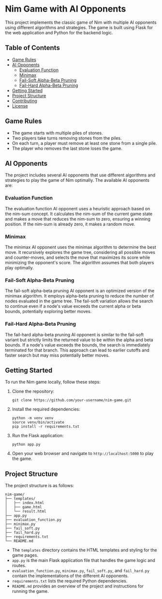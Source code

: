 # Nim Game with AI Opponents

This project implements the classic game of Nim with multiple AI opponents using different algorithms and strategies. The game is built using Flask for the web application and Python for the backend logic.

## Table of Contents
- [Game Rules](#game-rules)
- [AI Opponents](#ai-opponents)
  - [Evaluation Function](#evaluation-function)
  - [Minimax](#minimax)
  - [Fail-Soft Alpha-Beta Pruning](#fail-soft-alpha-beta-pruning)
  - [Fail-Hard Alpha-Beta Pruning](#fail-hard-alpha-beta-pruning)
- [Getting Started](#getting-started)
- [Project Structure](#project-structure)
- [Contributing](#contributing)
- [License](#license)

## Game Rules
- The game starts with multiple piles of stones.
- Two players take turns removing stones from the piles.
- On each turn, a player must remove at least one stone from a single pile.
- The player who removes the last stone loses the game.

## AI Opponents
The project includes several AI opponents that use different algorithms and strategies to play the game of Nim optimally. The available AI opponents are:

### Evaluation Function
The evaluation function AI opponent uses a heuristic approach based on the nim-sum concept. It calculates the nim-sum of the current game state and makes a move that reduces the nim-sum to zero, ensuring a winning position. If the nim-sum is already zero, it makes a random move.

### Minimax
The minimax AI opponent uses the minimax algorithm to determine the best move. It recursively explores the game tree, considering all possible moves and counter-moves, and selects the move that maximizes its score while minimizing the opponent's score. The algorithm assumes that both players play optimally.

### Fail-Soft Alpha-Beta Pruning
The fail-soft alpha-beta pruning AI opponent is an optimized version of the minimax algorithm. It employs alpha-beta pruning to reduce the number of nodes evaluated in the game tree. The fail-soft variation allows the search to continue even if a node's value exceeds the current alpha or beta bounds, potentially exploring better moves.

### Fail-Hard Alpha-Beta Pruning
The fail-hard alpha-beta pruning AI opponent is similar to the fail-soft variant but strictly limits the returned value to be within the alpha and beta bounds. If a node's value exceeds the bounds, the search is immediately terminated for that branch. This approach can lead to earlier cutoffs and faster search but may miss potentially better moves.

## Getting Started
To run the Nim game locally, follow these steps:

1. Clone the repository:
   ```
   git clone https://github.com/your-username/nim-game.git
   ```

2. Install the required dependencies:
   ```
   python -m venv venv
   source venv/bin/activate
   pip install -r requirements.txt
   ```

3. Run the Flask application:
   ```
   python app.py
   ```

4. Open your web browser and navigate to `http://localhost:5000` to play the game.

## Project Structure
The project structure is as follows:
```
nim-game/
├── templates/
│   ├── index.html
│   ├── game.html
│   └── result.html
├── app.py
├── evaluation_function.py
├── minimax.py
├── fail_soft.py
├── fail_hard.py
├── requirements.txt
└── README.md
```

- The `templates` directory contains the HTML templates and styling for the game pages.
- `app.py` is the main Flask application file that handles the game logic and routes.
- `evaluation_function.py`, `minimax.py`, `fail_soft.py`, and `fail_hard.py` contain the implementations of the different AI opponents.
- `requirements.txt` lists the required Python dependencies.
- `README.md` provides an overview of the project and instructions for running the game.